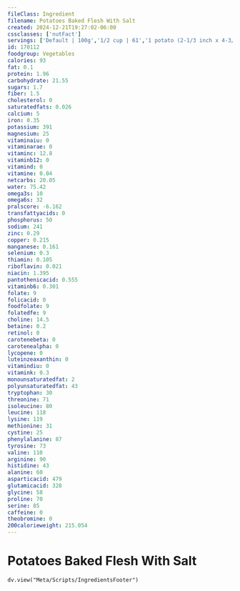 ```yaml
---
fileClass: Ingredient
filename: Potatoes Baked Flesh With Salt
created: 2024-12-21T19:27:02-06:00
cssclasses: ['nutFact']
servings: ['Default | 100g','1/2 cup | 61','1 potato (2-1/3 inch x 4-3/4 inch) | 156']
id: 170112
foodgroup: Vegetables
calories: 93
fat: 0.1
protein: 1.96
carbohydrate: 21.55
sugars: 1.7
fiber: 1.5
cholesterol: 0
saturatedfats: 0.026
calcium: 5
iron: 0.35
potassium: 391
magnesium: 25
vitaminaiu: 0
vitaminarae: 0
vitaminc: 12.8
vitaminb12: 0
vitamind: 0
vitamine: 0.04
netcarbs: 20.05
water: 75.42
omega3s: 10
omega6s: 32
pralscore: -6.162
transfattyacids: 0
phosphorus: 50
sodium: 241
zinc: 0.29
copper: 0.215
manganese: 0.161
selenium: 0.3
thiamin: 0.105
riboflavin: 0.021
niacin: 1.395
pantothenicacid: 0.555
vitaminb6: 0.301
folate: 9
folicacid: 0
foodfolate: 9
folatedfe: 9
choline: 14.5
betaine: 0.2
retinol: 0
carotenebeta: 0
carotenealpha: 0
lycopene: 0
luteinzeaxanthin: 0
vitamindiu: 0
vitamink: 0.3
monounsaturatedfat: 2
polyunsaturatedfat: 43
tryptophan: 30
threonine: 71
isoleucine: 80
leucine: 118
lysine: 119
methionine: 31
cystine: 25
phenylalanine: 87
tyrosine: 73
valine: 110
arginine: 90
histidine: 43
alanine: 60
asparticacid: 479
glutamicacid: 328
glycine: 58
proline: 70
serine: 85
caffeine: 0
theobromine: 0
200calorieweight: 215.054
---
```


# Potatoes Baked Flesh With Salt

```dataviewjs
dv.view("Meta/Scripts/IngredientsFooter")
```